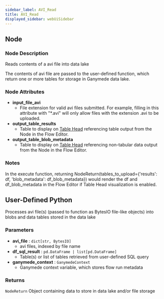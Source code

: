```yaml
---
sidebar_label: AVI_Read
title: AVI_Read
displayed_sidebar: webUiSidebar
---
```


## Node

### Node Description

Reads contents of a avi file into data lake

The contents of avi file are passed to the user-defined function, which
return one or more tables for storage in Ganymede data lake.

### Node Attributes

- **input_file_avi**
  - File extension for valid avi files submitted.  For example, filling in this attribute with "*.avi" will only allow files with the extension .avi to be uploaded.
- **output_table_results**
  - Table to display on [Table Head](https://docs.ganymede.bio/app/intro/Concepts#table-head) referencing table output from the Node in the Flow Editor.
- **output_table_blob_metadata**
  - Table to display on [Table Head](https://docs.ganymede.bio/app/intro/Concepts#table-head) referencing non-tabular data output from the Node in the Flow Editor.

### Notes

In the execute function, returning NodeReturn(tables_to_upload=\{'results': df, 'blob_metadata': df_blob_metadata\}) would render the df and df_blob_metadata in the Flow Editor if Table Head visualization is enabled.

## User-Defined Python

Processes avi file(s) (passed to function as BytesIO file-like objects) into blobs and
data tables stored in the data lake

### Parameters

- **avi_file** : `dict[str, BytesIO]`
    - avi files, indexed by file name
- **df_sql_result** : `pd.DataFrame | list[pd.DataFrame]`
    - Table(s) or list of tables retrieved from user-defined SQL query
- **ganymede_context** : `GanymedeContext`
    - Ganymede context variable, which stores flow run metadata

### Returns

`NodeReturn`
Object containing data to store in data lake and/or file storage
